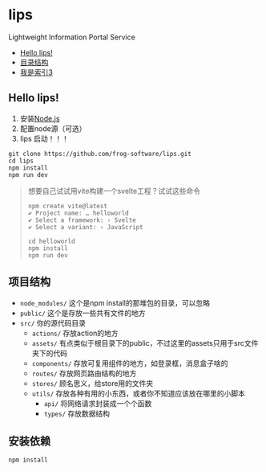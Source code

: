 # lips

Lightweight Information Portal Service

- [Hello lips!](#hello-lips)
- [目录结构](#项目结构)
- [我是索引3]()

## Hello lips!

1. 安装[Node.js](https://nodejs.org/en)
2. 配置node源（可选）
3. lips 启动！！！

```shell
git clone https://github.com/frog-software/lips.git
cd lips
npm install
npm run dev
```

> 想要自己试试用vite构建一个svelte工程？试试这些命令
>
> ```
> npm create vite@latest
> ✔ Project name: … helloworld
> ✔ Select a framework: › Svelte
> ✔ Select a variant: › JavaScript
> 
> cd helloworld
> npm install
> npm run dev
> ```

## 项目结构

- `node_modules/` 这个是npm install的那堆包的目录，可以忽略
- `public/` 这个是存放一些共有文件的地方
- `src/` 你的源代码目录
  - `actions/` 存放action的地方
  - `assets/` 有点类似于根目录下的public，不过这里的assets只用于src文件夹下的代码
  - `components/` 存放可复用组件的地方，如登录框，消息盒子啥的
  - `routes/` 存放网页路由结构的地方
  - `stores/` 顾名思义，给store用的文件夹
  - `utils/` 存放各种有用的小东西，或者你不知道应该放在哪里的小脚本
    - `api/` 将网络请求封装成一个个函数
    - `types/` 存放数据结构

## 安装依赖

```
npm install
```

